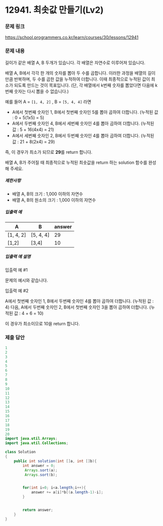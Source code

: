 # 12941. 최솟값 만들기(Lv2)
### 문제 링크
https://school.programmers.co.kr/learn/courses/30/lessons/12941
### 문제 내용
길이가 같은 배열 A, B 두개가 있습니다. 각 배열은 자연수로 이루어져 있습니다.   

배열 A, B에서 각각 한 개의 숫자를 뽑아 두 수를 곱합니다. 이러한 과정을 배열의 길이만큼 반복하며, 두 수를 곱한 값을 누적하여 더합니다. 이때 최종적으로 누적된 값이 최소가 되도록 만드는 것이 목표입니다. (단, 각 배열에서 k번째 숫자를 뽑았다면 다음에 k번째 숫자는 다시 뽑을 수 없습니다.)

예를 들어 A = `[1, 4, 2]` , B = `[5, 4, 4]` 라면

* A에서 첫번째 숫자인 1, B에서 첫번째 숫자인 5를 뽑아 곱하여 더합니다. (누적된 값 : 0 + 5(1x5) = 5)
* A에서 두번째 숫자인 4, B에서 세번째 숫자인 4를 뽑아 곱하여 더합니다. (누적된 값 : 5 + 16(4x4) = 21)
* A에서 세번째 숫자인 2, B에서 두번째 숫자인 4를 뽑아 곱하여 더합니다. (누적된 값 : 21 + 8(2x4) = 29)

즉, 이 경우가 최소가 되므로 **29**를 return 합니다.

배열 A, B가 주어질 때 최종적으로 누적된 최솟값을 return 하는 solution 함수를 완성해 주세요.

##### 제한사항

* 배열 A, B의 크기 : 1,000 이하의 자연수
* 배열 A, B의 원소의 크기 : 1,000 이하의 자연수

##### 입출력 예

|      A      |      B      | answer |
|-------------|-------------|--------|
| \[1, 4, 2\] | \[5, 4, 4\] | 29     |
| \[1,2\]     | \[3,4\]     | 10     |

##### 입출력 예 설명

입출력 예 #1  

문제의 예시와 같습니다.

입출력 예 #2  

A에서 첫번째 숫자인 1, B에서 두번째 숫자인 4를 뽑아 곱하여 더합니다. (누적된 값 : 4) 다음, A에서 두번째 숫자인 2, B에서 첫번째 숫자인 3을 뽑아 곱하여 더합니다. (누적된 값 : 4 + 6 = 10)  

이 경우가 최소이므로 10을 return 합니다.

### 제출 답안
```java
1
2
3
4
5
6
7
8
9
10
11
12
13
14
15
16
17
18
19
20
import java.util.Arrays;
import java.util.Collections;

class Solution
{
    public int solution(int []a, int []b){
        int answer = 0;
         Arrays.sort(a);
         Arrays.sort(b);


        for(int i=0; i<a.length;i++){
            answer += a[i]*b[(a.length-1)-i];
        }


        return answer;
    }
}
```
